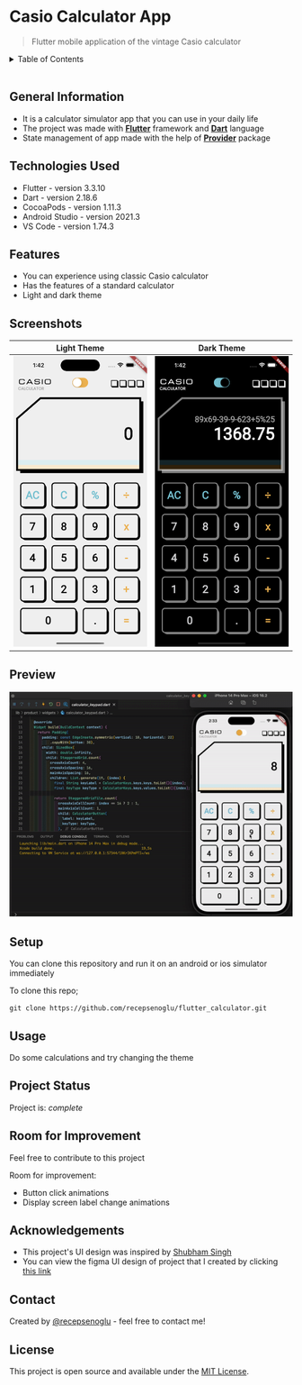 # Casio Calculator App
> Flutter mobile application of the vintage Casio calculator

<details>
<summary>Table of Contents</summary>

* [General Info](#general-information)
* [Technologies Used](#technologies-used)
* [Features](#features)
* [Screenshots](#screenshots)
* [Preview](#preview)
* [Setup](#setup)
* [Usage](#usage)
* [Project Status](#project-status)
* [Room for Improvement](#room-for-improvement)
* [Acknowledgements](#acknowledgements)
* [Contact](#contact)
* [License](#license)
</details>

<br>

## General Information
- It is a calculator simulator app that you can use in your daily life
- The project was made with [**Flutter**](https://flutter.dev) framework and [**Dart**](https://dart.dev) language
- State management of app made with the help of [**Provider**](https://pub.dev/packages/provider) package 


## Technologies Used
- Flutter - version 3.3.10
- Dart - version 2.18.6
- CocoaPods - version 1.11.3
- Android Studio - version 2021.3
- VS Code - version 1.74.3


## Features
- You can experience using classic Casio calculator
- Has the features of a standard calculator
- Light and dark theme


## Screenshots
Light Theme             |  Dark Theme
:-------------------------:|:-------------------------:
<img src="./preview/light_theme.png" width=300/> | <img src="./preview/dark_theme.png" width=300/>

## Preview
<img src="./preview/calculator_use.gif" width=700/>


## Setup
You can clone this repository and run it on an android or ios simulator immediately

To clone this repo;

```
git clone https://github.com/recepsenoglu/flutter_calculator.git
```

## Usage
Do some calculations and try changing the theme


## Project Status
Project is: _complete_


## Room for Improvement
Feel free to contribute to this project

Room for improvement:
- Button click animations
- Display screen label change animations


## Acknowledgements
- This project's UI design was inspired by [Shubham Singh](https://www.patreon.com/shubham_iosdev)
- You can view the figma UI design of project that I created by clicking [this link](https://www.figma.com/file/OlzlBexszTvdMqKbgHXiW4/Casio-Calculator-Design?node-id=0%3A1&t=dgzvIzmJdDW1drqZ-1)

## Contact
Created by [@recepsenoglu](https://github.com/recepsenoglu) - feel free to contact me!

## License
This project is open source and available under the [MIT License](https://github.com/recepsenoglu/flutter_calculator/blob/main/LICENSE).
